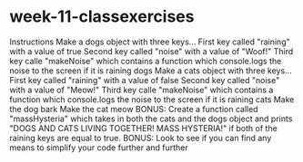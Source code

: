 # week-11-classexercises
Instructions
Make a dogs object with three keys...
First key called "raining" with a value of true
Second key called "noise" with a value of "Woof!"
Third key calle "makeNoise" which contains a function which console.logs the noise to the screen if it is raining dogs
Make a cats object with three keys...
First key called "raining" with a value of false
Second key called "noise" with a value of "Meow!"
Third key calle "makeNoise" which contains a function which console.logs the noise to the screen if it is raining cats
Make the dog bark
Make the cat meow
BONUS: Create a function called "massHysteria" which takes in both the cats and the dogs object and prints "DOGS AND CATS LIVING TOGETHER! MASS HYSTERIA!" if both of the raining keys are equal to true.
BONUS: Look to see if you can find any means to simplify your code further and further